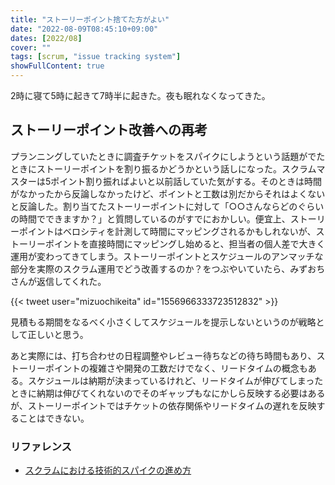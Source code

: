 ```yaml
---
title: "ストーリーポイント捨てた方がよい"
date: "2022-08-09T08:45:10+09:00"
dates: [2022/08]
cover: ""
tags: [scrum, "issue tracking system"]
showFullContent: true
---
```


2時に寝て5時に起きて7時半に起きた。夜も眠れなくなってきた。

## ストーリーポイント改善への再考

プランニングしていたときに調査チケットをスパイクにしようという話題がでたときにストーリーポイントを割り振るかどうかという話しになった。スクラムマスターは5ポイント割り振ればよいと以前話していた気がする。そのときは時間がなかったから反論しなかったけど、ポイントと工数は別だからそれはよくないと反論した。割り当てたストーリーポイントに対して「○○さんならどのぐらいの時間でできますか？」と質問しているのがすでにおかしい。便宜上、ストーリーポイントはベロシティを計測して時間にマッピングされるかもしれないが、ストーリーポイントを直接時間にマッピングし始めると、担当者の個人差で大きく運用が変わってきてしまう。ストーリーポイントとスケジュールのアンマッチな部分を実際のスクラム運用でどう改善するのか？をつぶやいていたら、みずおちさんが返信してくれた。

{{< tweet user="mizuochikeita" id="1556966333723512832" >}}

見積もる期間をなるべく小さくしてスケジュールを提示しないというのが戦略として正しいと思う。

あと実際には、打ち合わせの日程調整やレビュー待ちなどの待ち時間もあり、ストーリーポイントの複雑さや開発の工数だけでなく、リードタイムの概念もある。スケジュールは納期が決まっているけれど、リードタイムが伸びてしまったときに納期は伸びてくれないのでそのギャップもなにかしら反映する必要はあるが、ストーリーポイントではチケットの依存関係やリードタイムの遅れを反映することはできない。

### リファレンス

* [スクラムにおける技術的スパイクの進め方](https://www.ryuzee.com/contents/blog/7121)
